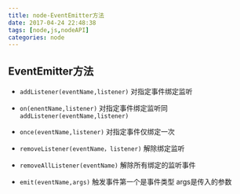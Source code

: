 ```yaml
---
title: node-EventEmitter方法
date: 2017-04-24 22:48:38
tags: [node,js,nodeAPI]
categories: node
---
```

## EventEmitter方法
- `addListener(eventName,listener)` 对指定事件绑定监听

- `on(enentName,listener)` 对指定事件绑定监听同 `addListener(eventName,listener)`

- `once(eventName,listener)` 对指定事件仅绑定一次

- `removeListener(eventName，listener)` 解除绑定监听

- `removeAllListener(eventName)` 解除所有绑定的监听事件

- `emit(eventName,args)` 触发事件第一个是事件类型 args是传入的参数
